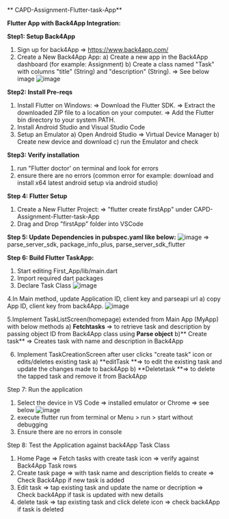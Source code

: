 ** CAPD-Assignment-Flutter-task-App**

**Flutter App with Back4App Integration:**

**Step1: Setup Back4App**
1. Sign up for back4App => https://www.back4app.com/
2. Create a New Back4App App:
   a) Create a new app in the Back4App dashboard (for example: Assignment)
   b) Create a class named "Task" with columns "title" (String) and "description" (String). => See below image
   ![image](https://github.com/atheeswaran/CAPD-Assignment-Flutter-task-App/assets/19812046/6b273c2c-c7a0-48eb-b5c8-444e6e71cd8f)

**Step2: Install Pre-reqs**
1. Install Flutter on Windows:
  => Download the Flutter SDK.
  => Extract the downloaded ZIP file to a location on your computer.
  => Add the Flutter bin directory to your system PATH.
2. Install Android Studio and Visual Studio Code
3. Setup an Emulator
   a) Open Android Studio => Virtual Device Manager
   b) Create new device and download
   c) run the Emulator and check

**Step3: Verify installation**
1. run "Flutter doctor' on terminal and look for errors
2. ensure there are no errors (common error for example: download and install x64 latest android setup via android studio)

**Step 4: Flutter Setup**
1. Create a New Flutter Project:
   => "flutter create firstApp" under CAPD-Assignment-Flutter-task-App
2. Drag and Drop "firstApp" folder into VSCode

**Step 5: Update Dependencies in pubspec.yaml like below:**
![image](https://github.com/atheeswaran/CAPD-Assignment-Flutter-task-App/assets/19812046/10ce1ec4-e7a6-4f80-b876-6eb7840739b7)
=> parse_server_sdk, package_info_plus, parse_server_sdk_flutter

**Step 6: Build Flutter TaskApp:**
1. Start editing First_App/lib/main.dart
2. Import required dart packages
3. Declare Task Class
   ![image](https://github.com/atheeswaran/CAPD-Assignment-Flutter-task-App/assets/19812046/4006fbff-f729-461c-9633-ec918d5c6c47)
   
4.In Main method, update Application ID, client key and parseapi url
  a) copy App ID, client key from back4App.
![image](https://github.com/atheeswaran/CAPD-Assignment-Flutter-task-App/assets/19812046/fee6d20d-dff3-4f99-9fed-7127b0331af6)

5.Implement TaskListScreen(homepage) extended from Main App (MyApp) with below methods
   a) **Fetchtasks** => to retrieve task and description by passing object ID from Back4App class using **Parse object**
   b)** Create task** => Creates task with name and description in Back4App
   
6. Implement TaskCreationScreen after user clicks "create task" icon or edits/deletes existing task
   a) **editTask **=> to edit the existing task and update the changes made to back4App
   b) **Deletetask **=> to delete the tapped task and remove it from Back4App

Step 7: Run the application
1. Select the device in VS Code => installed emulator or Chrome => see below
   ![image](https://github.com/atheeswaran/CAPD-Assignment-Flutter-task-App/assets/19812046/7dd45254-674e-404b-8aec-4d92cfb2db77)
2. execute flutter run from terminal or Menu > run > start without debugging
3. Ensure there are no errors in console

Step 8: Test the Application against back4App Task Class
1) Home Page => Fetch tasks with create task icon => verify against Back4App Task rows
2) Create task page => with task name and description fields to create => Check Back4App if new task is added
3) Edit task => tap existing task and update the name or decription => Check back4App if task is updated with new details
4) delete task => tap existing task and click delete icon => check back4App if task is deleted 


   
 




